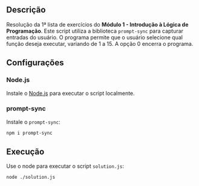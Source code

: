 ## Descrição
Resolução da 1ª lista de exercícios do **Módulo 1 - Introdução à Lógica de Programação**. Este script utiliza a biblioteca `prompt-sync` para capturar entradas do usuário. O programa permite que o usuário selecione qual função deseja executar, variando de 1 a 15. A opção 0 encerra o programa.
## Configurações
### Node.js
Instale o [Node.js](https://nodejs.org/pt) para executar o script localmente.
### prompt-sync
Instale o `prompt-sync`:
```sh
npm i prompt-sync
```
## Execução
Use o node para executar o script `solution.js`:
```sh
node ./solution.js
```